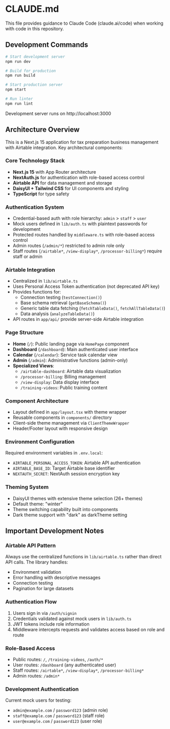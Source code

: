 # CLAUDE.md

This file provides guidance to Claude Code (claude.ai/code) when working with code in this repository.

## Development Commands

```bash
# Start development server
npm run dev

# Build for production
npm run build

# Start production server
npm start

# Run linter
npm run lint
```

Development server runs on http://localhost:3000

## Architecture Overview

This is a Next.js 15 application for tax preparation business management with Airtable integration. Key architectural components:

### Core Technology Stack
- **Next.js 15** with App Router architecture
- **NextAuth.js** for authentication with role-based access control
- **Airtable API** for data management and storage
- **DaisyUI + Tailwind CSS** for UI components and styling
- **TypeScript** for type safety

### Authentication System
- Credential-based auth with role hierarchy: `admin` > `staff` > `user`
- Mock users defined in `lib/auth.ts` with plaintext passwords for development
- Protected routes handled by `middleware.ts` with role-based access control
- Admin routes (`/admin/*`) restricted to admin role only
- Staff routes (`/airtable*`, `/view-display*`, `/processor-billing*`) require staff or admin

### Airtable Integration
- Centralized in `lib/airtable.ts`
- Uses Personal Access Token authentication (not deprecated API key)
- Provides functions for:
  - Connection testing (`testConnection()`)
  - Base schema retrieval (`getBaseSchema()`)
  - Generic table data fetching (`fetchTableData()`, `fetchAllTableData()`)
  - Data analysis (`analyzeTableData()`)
- API routes in `app/api/` provide server-side Airtable integration

### Page Structure
- **Home** (`/`): Public landing page via `HomePage` component
- **Dashboard** (`/dashboard`): Main authenticated user interface
- **Calendar** (`/calendar`): Service task calendar view
- **Admin** (`/admin`): Administrative functions (admin-only)
- **Specialized Views**: 
  - `/airtable-dashboard`: Airtable data visualization
  - `/processor-billing`: Billing management
  - `/view-display`: Data display interface
  - `/training-videos`: Public training content

### Component Architecture
- Layout defined in `app/layout.tsx` with theme wrapper
- Reusable components in `components/` directory
- Client-side theme management via `ClientThemeWrapper`
- Header/Footer layout with responsive design

### Environment Configuration
Required environment variables in `.env.local`:
- `AIRTABLE_PERSONAL_ACCESS_TOKEN`: Airtable API authentication
- `AIRTABLE_BASE_ID`: Target Airtable base identifier
- `NEXTAUTH_SECRET`: NextAuth session encryption key

### Theming System
- DaisyUI themes with extensive theme selection (26+ themes)
- Default theme: "winter"
- Theme switching capability built into components
- Dark theme support with "dark" as darkTheme setting

## Important Development Notes

### Airtable API Pattern
Always use the centralized functions in `lib/airtable.ts` rather than direct API calls. The library handles:
- Environment validation
- Error handling with descriptive messages
- Connection testing
- Pagination for large datasets

### Authentication Flow
1. Users sign in via `/auth/signin`
2. Credentials validated against mock users in `lib/auth.ts`
3. JWT tokens include role information
4. Middleware intercepts requests and validates access based on role and route

### Role-Based Access
- Public routes: `/`, `/training-videos`, `/auth/*`
- User routes: `/dashboard` (any authenticated user)
- Staff routes: `/airtable*`, `/view-display*`, `/processor-billing*`
- Admin routes: `/admin*`

### Development Authentication
Current mock users for testing:
- `admin@example.com` / `password123` (admin role)
- `staff@example.com` / `password123` (staff role)  
- `user@example.com` / `password123` (user role)